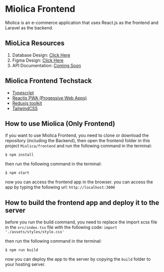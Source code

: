 # Miolica Frontend

Miolica is an e-commerce application that uses React.js as the frontend and Laravel as the backend.

## MioLica Resources

1. Database Design: [Click Here](https://dbdiagram.io/d/620e660e485e433543cee43a)
2. Figma Design: [Click Here](https://www.figma.com/file/Rt1alvAw8zJNDSxnNGxrWi/Miolica-Store?node-id=0%3A1)
3. API Documentation: [Coming Soon]()

## Miolica Frontend Techstack

- [Typescript](https://www.typescriptlang.org/)
- [Reactjs PWA (Progessive Web Apps)](https://www.npmjs.com/package/cra-template-pwa-typescript)
- [Reduxjs toolkit](https://redux-toolkit.js.org/)
- [TailwindCSS](https://tailwindcss.com)

## How to use Miolica (Only Frontend)

if you want to use Miolica Frontend, you need to clone or download the repository (including the Backend), then open the frontend folder in this project `Miolica/frontend` and run the following command in the terminal:

```
$ npm install
```

then run the following command in the terminal:

```
$ npm start
```

now you can access the frontend app in the browser. you can access the app by typing the following url: `http://localhost:3000`

## How to build the frontend app and deploy it to the server

before you run the build command, you need to replace the import scss file in the `src/index.tsx` file with the following code: `import './assets/styles/style.css'`

then run the following command in the terminal:

```
$ npm run build
```

now you can deploy the app to the server by copying the `build` folder to your hosting server.
